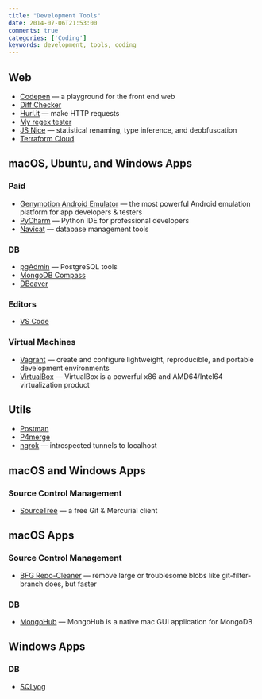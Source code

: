 ```yaml
---
title: "Development Tools"
date: 2014-07-06T21:53:00
comments: true
categories: ['Coding']
keywords: development, tools, coding
---
```


## Web
* [Codepen](http://codepen.io/) — a playground for the front end web
* [Diff Checker](http://www.diffchecker.com/diff)
* [Hurl.it](http://www.hurl.it/) — make HTTP requests
* [My regex tester](http://www.myregextester.com/index.php)
* [JS Nice](http://jsnice.org/) — statistical renaming, type inference, and deobfuscation
* [Terraform Cloud](https://www.terraform.io/cloud)

## macOS, Ubuntu, and Windows Apps
### Paid
* [Genymotion Android Emulator](https://www.genymotion.com/desktop/) — the most powerful Android emulation platform for app developers & testers
* [PyCharm](https://www.jetbrains.com/pycharm/) — Python IDE for professional developers
* [Navicat](http://www.navicat.com/products) — database management tools

### DB
* [pgAdmin](http://www.pgadmin.org/) — PostgreSQL tools
* [MongoDB Compass](https://www.mongodb.com/products/compass)
* [DBeaver](https://dbeaver.io/)

### Editors
* [VS Code](https://code.visualstudio.com/)

### Virtual Machines
* [Vagrant](http://www.vagrantup.com/) — create and configure lightweight, reproducible, and portable development environments
* [VirtualBox](https://www.virtualbox.org/) — VirtualBox is a powerful x86 and AMD64/Intel64 virtualization product

## Utils
* [Postman](https://www.getpostman.com/)
* [P4merge](https://www.perforce.com/products/helix-core-apps/merge-diff-tool-p4merge)
* [ngrok](https://ngrok.com/) — introspected tunnels to localhost

## macOS and Windows Apps

### Source Control Management
* [SourceTree](http://www.sourcetreeapp.com/) — a free Git & Mercurial client

## macOS Apps
### Source Control Management
* [BFG Repo-Cleaner](https://rtyley.github.io/bfg-repo-cleaner/) — remove large or troublesome blobs like git-filter-branch does, but faster

### DB
* [MongoHub](https://github.com/bububa/MongoHub-Mac) — MongoHub is a native mac GUI application for MongoDB

## Windows Apps

### DB
* [SQLyog](https://www.webyog.com/product/sqlyog)
